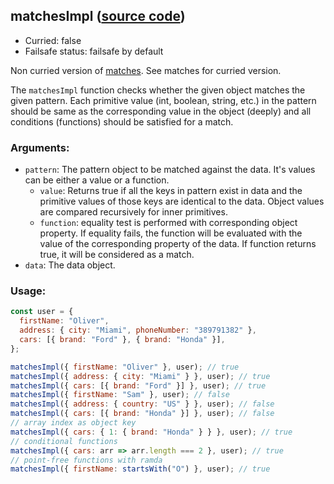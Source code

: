 ## matchesImpl ([source code](https://github.com/bigbinary/neeto-cist/blob/9b5f349ecf0c1c7d258fa92ef2088c29f85274e6/src/objects.js#L6-L18))

- Curried: false
- Failsafe status: failsafe by default

Non curried version of [matches](./matches.md). See matches for curried version.

The `matchesImpl` function checks whether the given object matches the given pattern. Each primitive value (int, boolean, string, etc.) in the pattern should be same as the corresponding value in the object (deeply) and all conditions (functions) should be satisfied for a match.

### Arguments:

- `pattern`: The pattern object to be matched against the data.
  It's values can be either a value or a function.
  - `value`: Returns true if all the keys in pattern exist in data and the primitive values of those keys are identical to the data. Object values are compared recursively for inner primitives.
  - `function`: equality test is performed with corresponding object property. If equality fails, the function will be evaluated with the value of the corresponding property of the data. If function returns true, it will be considered as a match.
- `data`: The data object.

### Usage:

```js
const user = {
  firstName: "Oliver",
  address: { city: "Miami", phoneNumber: "389791382" },
  cars: [{ brand: "Ford" }, { brand: "Honda" }],
};

matchesImpl({ firstName: "Oliver" }, user); // true
matchesImpl({ address: { city: "Miami" } }, user); // true
matchesImpl({ cars: [{ brand: "Ford" }] }, user); // true
matchesImpl({ firstName: "Sam" }, user); // false
matchesImpl({ address: { country: "US" } }, user); // false
matchesImpl({ cars: [{ brand: "Honda" }] }, user); // false
// array index as object key
matchesImpl({ cars: { 1: { brand: "Honda" } } }, user); // true
// conditional functions
matchesImpl({ cars: arr => arr.length === 2 }, user); // true
// point-free functions with ramda
matchesImpl({ firstName: startsWith("O") }, user); // true
```
